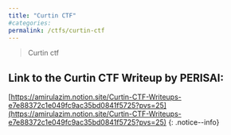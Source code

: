 ```yaml
---
title: "Curtin CTF"
#categories: 
permalink: /ctfs/curtin-ctf
---
```


> Curtin ctf

## Link to the Curtin CTF Writeup by PERISAI:
[https://amirulazim.notion.site/Curtin-CTF-Writeups-e7e88372c1e049fc9ac35bd0841f5725?pvs=25](https://amirulazim.notion.site/Curtin-CTF-Writeups-e7e88372c1e049fc9ac35bd0841f5725?pvs=25)
{: .notice--info}



